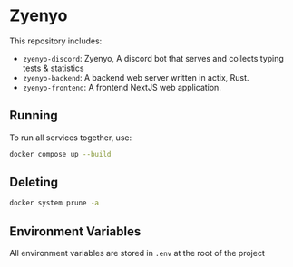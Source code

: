 # Zyenyo

This repository includes:
* `zyenyo-discord`: Zyenyo, A discord bot that serves and collects typing tests & statistics
* `zyenyo-backend`: A backend web server written in actix, Rust.
* `zyenyo-frontend`: A frontend NextJS web application.

## Running
To run all services together, use:
```bash
docker compose up --build
```

## Deleting
```bash
docker system prune -a
```

## Environment Variables
All environment variables are stored in `.env` at the root of the project
